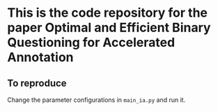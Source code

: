 # This is the code repository for the paper **Optimal and Efficient Binary Questioning for Accelerated Annotation**

## To reproduce
Change the parameter configurations in `main_ia.py` and run it. 
